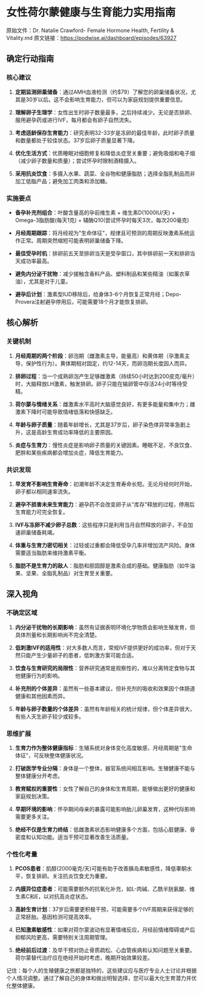 # 女性荷尔蒙健康与生育能力实用指南

原始文件：Dr. Natalie Crawford- Female Hormone Health, Fertility & Vitality.md
原文链接：https://podwise.ai/dashboard/episodes/63927

## 确定行动指南

### 核心建议
1. **定期监测卵巢储备**：通过AMH血液检测（约$79）了解您的卵巢储备状况，尤其是30岁以后。这不会影响生育能力，但可以为家庭规划提供重要信息。
   
2. **理解卵子生理学**：女性出生时卵子数量最多，之后持续减少。无论是否排卵、服用避孕药或进行IVF，每月都会有卵子自然流失。

3. **考虑适龄保存生育能力**：研究表明32-33岁是冻卵的最佳年龄，此时卵子质量和数量都处于较佳状态。37岁后卵子质量显著下降。

4. **优化生活方式**：优质睡眠对细胞修复和降低炎症至关重要；避免吸烟和电子烟（减少卵子数量和质量）；尝试怀孕时限制酒精摄入。

5. **采用抗炎饮食**：多摄入水果、蔬菜、全谷物和健康脂肪；选择全脂乳制品而非加工低脂产品；避免加工肉类和添加糖。

### 实施要点
- **备孕补充剂组合**：叶酸含量高的孕前维生素 + 维生素D(1000IU/天) + Omega-3脂肪酸(每天1克) + 辅酶Q10(尝试怀孕时每天3次，每次200毫克)
  
- **月经周期跟踪**：将月经视为"生命体征"，规律且可预测的周期反映激素系统运作正常。周期突然缩短可能表明卵巢储备下降。

- **最佳受孕时机**：排卵前五天至排卵当天是受孕窗口，其中排卵前一天和排卵当天成功率最高。

- **避免内分泌干扰物**：减少接触含香料产品、塑料制品和某些精油（如薰衣草油），尤其是对于儿童。

- **避孕后计划**：激素型IUD移除后，给身体3-6个月恢复正常月经；Depo-Provera注射避孕停用后，可能需要18个月才能恢复排卵。

## 核心解析

### 关键机制
1. **月经周期的两个阶段**：卵泡期（雌激素主导，能量高）和黄体期（孕激素主导，保护性行为）。黄体期相对固定，约12-14天，而卵泡期长度因人而异。

2. **排卵过程**：当一个成熟卵泡产生足够雌激素（持续50小时达到200皮克/毫升）时，大脑释放LH激素，触发排卵。卵子只能在输卵管中存活24小时等待受精。

3. **荷尔蒙与情绪关系**：雌激素水平高时大脑感觉良好，有更多能量和集中力；雌激素下降时可能导致情绪低落和快感缺乏。

4. **年龄与卵子质量**：随着年龄增长，尤其是37岁后，卵子染色体异常率急剧上升，这是高龄生育成功率降低的主要原因。

5. **炎症与生育力**：慢性炎症是影响卵子质量的关键因素。睡眠不足、不良饮食、肥胖和某些疾病都会增加炎症，降低生育能力。

### 共识发现
1. **早发育不影响生育寿命**：初潮年龄不决定生育寿命长短。无论月经何时开始，卵子都以相同速率流失。

2. **避孕不损害未来生育能力**：避孕药不会改变卵子从"库存"释放的过程，停用后生育能力可完全恢复。

3. **IVF与冻卵不减少卵子总数**：这些程序只是利用当月自然释放的卵子，不会加速卵巢储备耗竭。

4. **体重与生育力密切相关**：过轻或过重都会降低受孕几率并增加流产风险。身体需要适当脂肪来维持激素平衡。

5. **脂肪不是生育力的敌人**：脂肪和胆固醇是激素合成的基础。健康脂肪（如牛油果、坚果、全脂乳制品）对生育至关重要。

## 深入视角

### 不确定区域
1. **内分泌干扰物的长期影响**：虽然有证据表明环境化学物质会影响生殖发育，但具体剂量和长期影响尚不完全清楚。

2. **低刺激IVF的适用性**：对大多数人而言，常规IVF提供更好的成功率，但对于天然只能产生少量卵子的患者，低刺激方案可能合适。

3. **饮食与生育研究的局限性**：营养研究通常是观察性的，难以分离特定食物与其他健康行为的影响。

4. **补充剂的个体差异**：虽然有一些基本建议，但补充剂的吸收和效果因个体肠道健康和其他因素而异。

5. **年龄与卵子数量的个体差异**：虽然有年龄相关的统计规律，但个体差异很大，有些人天生卵子较少或较多。

### 思维扩展
1. **生育力作为整体健康指标**：生殖系统对身体变化高度敏感，月经周期是"生命体征"，可反映整体健康状况。

2. **打破医学专业分隔**：身体是一个整体，器官系统间相互影响。生殖健康不能与整体健康分开考虑。

3. **教育赋权的重要性**：女性了解自己的身体和生育周期，能够做出更好的健康和家庭规划决策。

4. **早期环境的影响**：怀孕期间母亲的暴露可能影响胎儿卵巢发育，这种代际影响需要更多关注。

5. **绝经不仅是生育力终结**：低雌激素状态影响健康多个方面，包括心脏健康、骨密度和认知功能。适当干预可显著改善生活质量。

### 个性化考量
1. **PCOS患者**：肌醇(2000毫克/天)可能有助于改善胰岛素敏感性，降低睾酮水平，恢复排卵。关注抗炎饮食尤为重要。

2. **内膜异位症患者**：可能需要额外的抗氧化补充，如L-肉碱、乙酰半胱氨酸、维生素C和E，以对抗高炎症状态。

3. **高龄生育计划**：37岁后需要更积极干预，可能需要多个IVF周期来获得足够的正常胚胎。基因检测可提高效率。

4. **已知激素敏感性**：如果对荷尔蒙波动有显著情绪反应，月经前情绪障碍或产后抑郁风险更高，需要特别关注周期管理。

5. **绝经前后过渡**：及早干预对防止骨质疏松、心血管疾病和认知问题至关重要。荷尔蒙替代治疗应在绝经开始时考虑，晚期开始效果较差。

记住：每个人的生殖健康之旅都是独特的，这些建议应与医疗专业人士讨论并根据个人情况调整。通过了解自己的身体和做出明智选择，您可以最大化生育潜力并优化整体健康。
